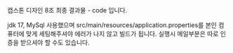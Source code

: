 캡스톤 디자인 8조 최종 결과물 - code 입니다.

jdk 17, MySql 사용했으며 src/main/resources/application.properties를 본인 컴퓨터에 맞게 세팅해주셔야 에러가 나지 않고 빌드가 됩니다. 
실행시 메일부분은 따로 인증을 받으셔야 할 수도 있습니다.
